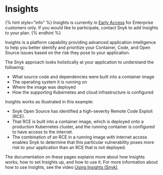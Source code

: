 # Insights

{% hint style="info" %}
Insights is currently in [Early Access](../../more-info/snyk-feature-release-process.md) for Enterprise customers only. If you would like to participate, contact Snyk to add Insights to your plan.
{% endhint %}

Insights is a platform capability providing advanced application intelligence to help you better identify and prioritize your Container, Code, and Open Source issues based on the risk they pose to your application.

The Snyk approach looks holistically at your application to understand the following:

* What source code and dependencies were built into a container image
* The operating system it is running on
* Where the image was deployed
* How the supporting Kubernetes and cloud infrastructure is configured

Insights works as illustrated in this example:

* Snyk Open Source has identified a high-severity Remote Code Exploit (RCE).&#x20;
* That RCE is built into a container image, which is deployed onto a production Kubernetes cluster, and the running container is configured to have access to the internet.&#x20;
* The combination of an RCE in a running image with internet access enables Snyk to determine that this particular vulnerability poses more risk to your application than an RCE that is not deployed.

The documentation on these pages explains more about how Insights works, how to set Insights up, and how to use it. For more information about how to use Insights, see the video [Using Insights (Snyk)](https://www.youtube.com/watch?v=dVlamm9gIGI\&t=8s).&#x20;

